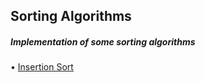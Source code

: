 ## Sorting Algorithms


##### Implementation of some sorting algorithms 


•	[Insertion Sort](https://github.com/tridibsamanta/Data-Structures-and-Algorithms/blob/master/Sorts/InsertionSort.cpp)
